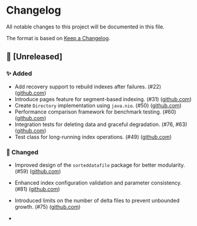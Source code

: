 # Changelog

All notable changes to this project will be documented in this file.

The format is based on [Keep a Changelog](https://keepachangelog.com/en/1.1.0/).

## 🚧 [Unreleased]

### ✨ Added

- Add recovery support to rebuild indexes after failures. (#22) ([github.com](https://github.com/jajir/HestiaStore/issues))
- Introduce pages feature for segment-based indexing. (#31) ([github.com](https://github.com/jajir/HestiaStore/issues))
- Create `Directory` implementation using `java.nio`. (#50) ([github.com](https://github.com/jajir/HestiaStore/issues))
- Performance comparison framework for benchmark testing. (#60) ([github.com](https://github.com/jajir/HestiaStore/issues))
- Integration tests for deleting data and graceful degradation. (#76, #63) ([github.com](https://github.com/jajir/HestiaStore/issues))
- Test class for long-running index operations. (#49) ([github.com](https://github.com/jajir/HestiaStore/issues))

### 🔧 Changed

- Improved design of the `sorteddatafile` package for better modularity. (#59) ([github.com](https://github.com/jajir/HestiaStore/issues))
- Enhanced index configuration validation and parameter consistency. (#81) ([github.com](https://github.com/jajir/HestiaStore/commits/main/))
- Introduced limits on the number of delta files to prevent unbounded growth. (#75) ([github.com](https://github.com/jajir/HestiaStore/issues))

-
